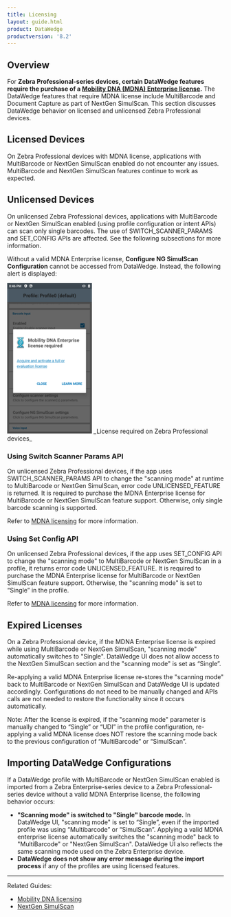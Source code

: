 ```yaml
---
title: Licensing
layout: guide.html
product: DataWedge
productversion: '8.2'
---
```


## Overview

For **Zebra Professional-series devices, certain DataWedge features require the purchase of a [Mobility DNA (MDNA) Enterprise license](/licensing/#mdnacomponentsandfeatures).** The DataWedge features that require MDNA license include MultiBarcode and Document Capture as part of NextGen SimulScan. This section discusses DataWedge behavior on licensed and unlicensed Zebra Professional devices.

## Licensed Devices

On Zebra Professional devices with MDNA license, applications with MultiBarcode or NextGen SimulScan enabled do not encounter any issues. MultiBarcode and NextGen SimulScan features continue to work as expected.

## Unlicensed Devices

On unlicensed Zebra Professional devices, applications with MultiBarcode or NextGen SimulScan enabled (using profile configuration or intent APIs) can scan only single barcodes. The use of SWITCH_SCANNER_PARAMS and SET_CONFIG APIs are affected. See the following subsections for more information.

Without a valid MDNA Enterprise license, **Configure NG SimulScan Configuration** cannot be accessed from DataWedge. Instead, the following alert is displayed:

<img style="height:350px" src="../input/barcode/license_required.png"/>
_License required on Zebra Professional devices_

### Using Switch Scanner Params API

On unlicensed Zebra Professional devices, if the app uses SWITCH_SCANNER_PARAMS API to change the "scanning mode" at runtime to MultiBarcode or NextGen SimulScan, error code UNLICENSED_FEATURE is returned. It is required to purchase the MDNA Enterprise license for MultiBarcode or NextGen SimulScan feature support. Otherwise, only single barcode scanning is supported. 

Refer to [MDNA licensing](/licensing) for more information.  

### Using Set Config API

On unlicensed Zebra Professional devices, if the app uses SET_CONFIG API to change the "scanning mode" to MultiBarcode or NextGen SimulScan in a profile, it returns error code UNLICENSED_FEATURE. It is required to purchase the MDNA Enterprise license for MultiBarcode or NextGen SimulScan feature support. Otherwise, the "scanning mode" is set to “Single” in the profile. 

Refer to [MDNA licensing](/licensing) for more information.

## Expired Licenses

On a Zebra Professional device, if the MDNA Enterprise license is expired while using MultiBarcode or NextGen SimulScan, "scanning mode" automatically switches to "Single". DataWedge UI does not allow access to the NextGen SimulScan section and the "scanning mode" is set as “Single”.

Re-applying a valid MDNA Enterprise license re-stores the "scanning mode" back to MultiBarcode or NextGen SimulScan and DataWedge UI is updated accordingly. Configurations do not need to be manually changed and APIs calls are not needed to restore the functionality since it occurs automatically.

Note: After the license is expired, if the "scanning mode" parameter is manually changed to “Single” or “UDI” in the profile configuration, re-applying a valid MDNA license does NOT restore the scanning mode back to the previous configuration of “MultiBarcode” or “SimulScan”.


## Importing DataWedge Configurations 

If a DataWedge profile with MultiBarcode or NextGen SimulScan enabled is imported from a Zebra Enterprise-series device to a Zebra Professional-series device without a valid MDNA Enterprise license, the following behavior occurs:
* **"Scanning mode" is switched to "Single" barcode mode.** In DataWedge UI, "scanning mode" is set to “Single”, even if the imported profile was using “Multibarcode” or “SimulScan”. Applying a valid MDNA enterprise license automatically switches the "scanning mode" back to "MultiBarcode" or "NextGen SimulScan". DataWedge UI also reflects the same scanning mode used on the Zebra Enterprise device.
* **DataWedge does not show any error message during the import process** if any of the profiles are using licensed features.


-----

Related Guides: 

* [Mobility DNA licensing](/licensing) 
* [NextGen SimulScan](../input/barcode/#nextgensimulscanconfiguration) 
